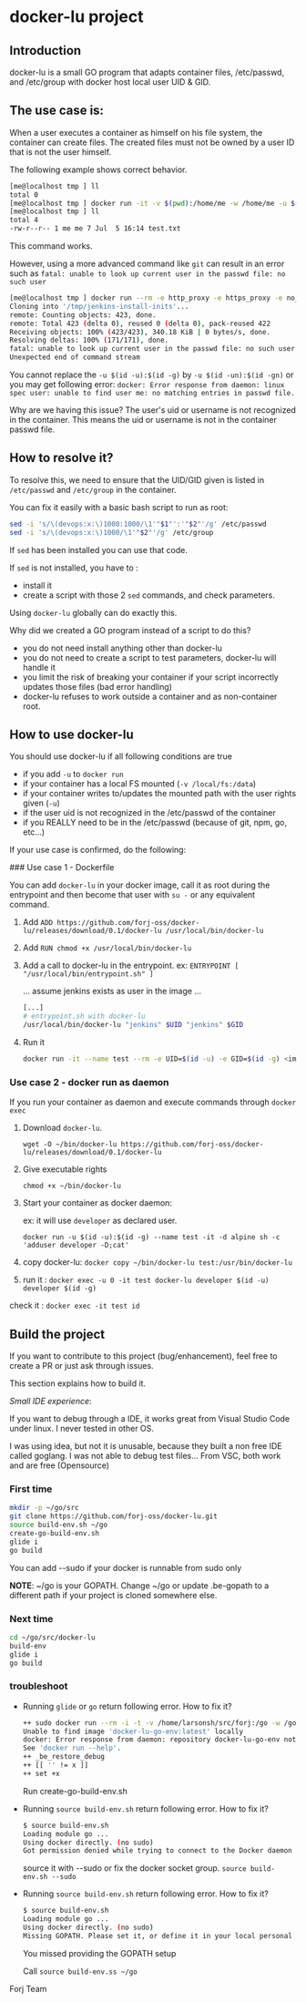 # docker-lu project

## Introduction

docker-lu is a small GO program that adapts container files, /etc/passwd, and /etc/group with docker host local user UID & GID.

## The use case is:

When a user executes a container as himself on his file system, the container can create files.
The created files must not be owned by a user ID that is not the user himself.

The following example shows correct behavior.

```bash
[me@localhost tmp ] ll
total 0
[me@localhost tmp ] docker run -it -v $(pwd):/home/me -w /home/me -u $(id -u):$(id -g) --rm alpine sh -c "echo blabla > test.txt"
[me@localhost tmp ] ll
total 4
-rw-r--r-- 1 me me 7 Jul  5 16:14 test.txt
```

This command works.

However, using a more advanced command like `git` can result in an error such as `fatal: unable to look up current user in the passwd file: no such user`

```bash
[me@localhost tmp ] docker run --rm -e http_proxy -e https_proxy -e no_proxy -it -u 1001:1001 forjdevops/jenkins git clone https://github.com/forj-oss/jenkins-install-inits /tmp/jenkins-install-inits
Cloning into '/tmp/jenkins-install-inits'...
remote: Counting objects: 423, done.
remote: Total 423 (delta 0), reused 0 (delta 0), pack-reused 422
Receiving objects: 100% (423/423), 340.18 KiB | 0 bytes/s, done.
Resolving deltas: 100% (171/171), done.
fatal: unable to look up current user in the passwd file: no such user
Unexpected end of command stream
```

You cannot replace the `-u $(id -u):$(id -g)` by `-u $(id -un):$(id -gn)` or you may get following error: 
`docker: Error response from daemon: linux spec user: unable to find user me: no matching entries in passwd file.`

Why are we having this issue? The user's uid or username is not recognized in the container. This means the uid or username is not in the container passwd file.

## How to resolve it?

To resolve this, we need to ensure that the UID/GID given is listed in `/etc/passwd` and `/etc/group` in the container.

You can fix it easily with a basic bash script to run as root:

```bash
sed -i 's/\(devops:x:\)1000:1000/\1'"$1"':'"$2"'/g' /etc/passwd
sed -i 's/\(devops:x:\)1000/\1'"$2"'/g' /etc/group
```

If `sed` has been installed you can use that code.

If `sed` is not installed, you have to :
- install it
- create a script with those 2 `sed` commands, and check parameters.

Using `docker-lu` globally can do exactly this.

Why did we created a GO program instead of a script to do this?

- you do not need install anything other than docker-lu
- you do not need to create a script to test parameters, docker-lu will handle it
- you limit the risk of breaking your container if your script incorrectly updates those files (bad error handling)
- docker-lu refuses to work outside a container and as non-container root.

## How to use docker-lu

You should use docker-lu if all following conditions are true

- if you add `-u` to `docker run`
- if your container has a local FS mounted (`-v /local/fs:/data`)
- if your container writes to/updates the mounted path with the user rights given (`-u`)
- if the user uid is not recognized in the /etc/passwd of the container
- if you REALLY need to be in the /etc/passwd (because of git, npm, go, etc...)

If your use case is confirmed, do the following:

### Use case 1 - Dockerfile

You can add `docker-lu` in your docker image, call it as root during the entrypoint and then become that user with `su -` or any equivalent command.

1. Add `ADD https://github.com/forj-oss/docker-lu/releases/download/0.1/docker-lu /usr/local/bin/docker-lu`
2. Add `RUN chmod +x /usr/local/bin/docker-lu`
3. Add a call to docker-lu in the entrypoint. ex: `ENTRYPOINT [ "/usr/local/bin/entrypoint.sh" ]`

    ... assume jenkins exists as user in the image ...
    
    ```bash
    [...]
    # entrypoint.sh with docker-lu
    /usr/local/bin/docker-lu "jenkins" $UID "jenkins" $GID

    ```
4. Run it

    ```bash
    docker run -it --name test --rm -e UID=$(id -u) -e GID=$(id -g) <image> <tool> <parameters>
    ```

### Use case 2 - docker run as daemon

If you run your container as daemon and execute commands through `docker exec`

1. Download `docker-lu`. 

    `wget -O ~/bin/docker-lu https://github.com/forj-oss/docker-lu/releases/download/0.1/docker-lu`

2. Give executable rights

    `chmod +x ~/bin/docker-lu`
3. Start your container as docker daemon: 
    
    ex: it will use `developer` as declared user.
    
    `docker run -u $(id -u):$(id -g) --name test -it -d alpine sh -c 'adduser developer -D;cat'`
4. copy docker-lu: `docker copy ~/bin/docker-lu test:/usr/bin/docker-lu`
5. run it : `docker exec -u 0 -it test docker-lu developer $(id -u) developer $(id -g)`


check it : `docker exec -it test id`

## Build the project

If you want to contribute to this project (bug/enhancement), feel free to create a PR or just ask through issues.

This section explains how to build it.

*Small IDE experience*:

If you want to debug through a IDE, it works great from Visual Studio Code under linux.
I never tested in other OS.

I was using idea, but not it is unusable, because they built a non free IDE called goglang. 
I was not able to debug test files... From VSC, both work and are free (Opensource)

### First time

```bash
mkdir -p ~/go/src
git clone https://github.com/forj-oss/docker-lu.git
source build-env.sh ~/go
create-go-build-env.sh
glide i
go build
```

You can add --sudo if your docker is runnable from sudo only

**NOTE**: ~/go is your GOPATH. Change ~/go or update .be-gopath to a different path if your project is cloned somewhere else.

### Next time

```bash
cd ~/go/src/docker-lu
build-env
glide i
go build
```

### troubleshoot

- Running `glide` or `go` return following error. How to fix it?

    ```bash
    ++ sudo docker run --rm -i -t -v /home/larsonsh/src/forj:/go -w /go/src/docker-lu -u 10001 docker-lu-go-env /usr/bin/glide init
    Unable to find image 'docker-lu-go-env:latest' locally
    docker: Error response from daemon: repository docker-lu-go-env not found: does not exist or no pull access.
    See 'docker run --help'.
    ++ _be_restore_debug
    ++ [[ '' != x ]]
    ++ set +x
    ```

    Run create-go-build-env.sh

- Running `source build-env.sh` return following error. How to fix it?

    ```bash
    $ source build-env.sh
    Loading module go ...
    Using docker directly. (no sudo)
    Got permission denied while trying to connect to the Docker daemon socket at unix:///var/run/docker.sock: Get http://%2Fvar%2Frun%2Fdocker.sock/v1.29/version: dial unix /var/run/docker.sock: connect: permission denied
    ```

    source it with --sudo or fix the docker socket group.
    `source build-env.sh --sudo`

- Running `source build-env.sh` return following error. How to fix it?

    ```bash
    $ source build-env.sh
    Loading module go ...
    Using docker directly. (no sudo)
    Missing GOPATH. Please set it, or define it in your local personal '.be-gopath' file
    ```
    You missed providing the GOPATH setup

    Call `source build-env.ss ~/go`

Forj Team
